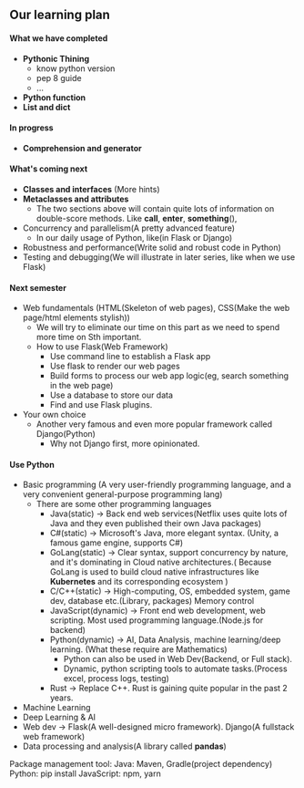 ## Our learning plan
#### What we have completed
* **Pythonic Thining**
    * know python version
    * pep 8 guide
    * ...
* **Python function**
* **List and dict**

#### In progress
* **Comprehension and generator**

#### What's coming next
* **Classes and interfaces** (More hints)
* **Metaclasses and attributes**
    *  The two sections above will contain quite lots of information on double-score methods. Like __call__, __enter__,
__something__(),
* Concurrency and parallelism(A pretty advanced feature)
    * In our daily usage of Python, like(in Flask or Django)
* Robustness and performance(Write solid and robust code in Python)
* Testing and debugging(We will illustrate in later series, like when we use Flask)

#### Next semester
* Web fundamentals (HTML(Skeleton of web pages), CSS(Make the web page/html elements stylish))
    * We will try to eliminate our time on this part as we need to spend more time on Sth important.
    * How to use Flask(Web Framework)
        * Use command line to establish a Flask app
        * Use flask to render our web pages
        * Build forms to process our web app logic(eg, search something in the web page)
        * Use a database to store our data
        * Find and use Flask plugins.
* Your own choice 
    * Another very famous and even more popular framework called Django(Python)
        * Why not Django first, more opinionated.
        
#### Use Python
* Basic programming (A very user-friendly programming language, and a very convenient general-purpose programming lang)
    * There are some other programming languages
        * Java(static) -> Back end web services(Netflix uses quite lots of Java and they even published their own Java packages)
        * C#(static) -> Microsoft's Java, more elegant syntax. (Unity, a famous game engine, supports C#)
        * GoLang(static) -> Clear syntax, support concurrency by nature, and it's dominating in Cloud native architectures.(
        Because GoLang is used to build cloud native infrastructures like **Kubernetes** and its corresponding ecosystem
        )
        * C/C++(static) -> High-computing, OS, embedded system, game dev, database etc.(Library, packages) Memory control
        * JavaScript(dynamic) -> Front end web development, web scripting. Most used programming language.(Node.js for backend)
        * Python(dynamic) -> AI, Data Analysis, machine learning/deep learning. (What these require are Mathematics)
            * Python can also be used in Web Dev(Backend, or Full stack).
            * Dynamic, python scripting tools to automate tasks.(Process excel, process logs, testing)
         * Rust -> Replace C++. Rust is gaining quite popular in the past 2 years. 
* Machine Learning
* Deep Learning & AI
* Web dev -> Flask(A well-designed micro framework). Django(A fullstack web framework)
* Data processing and analysis(A library called **pandas**)

Package management tool:
Java: Maven, Gradle(project dependency)
Python: pip install 
JavaScript: npm, yarn